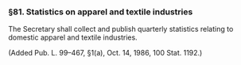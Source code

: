 ### §81. Statistics on apparel and textile industries ###

The Secretary shall collect and publish quarterly statistics relating to domestic apparel and textile industries.

(Added Pub. L. 99–467, §1(a), Oct. 14, 1986, 100 Stat. 1192.)